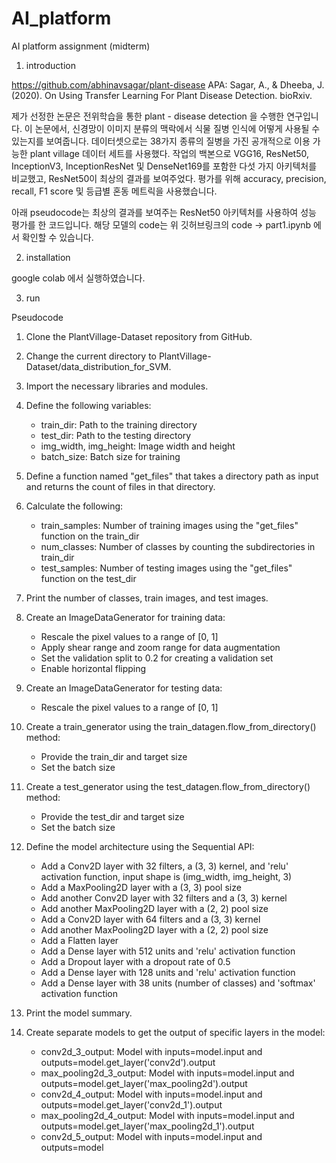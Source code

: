 # AI_platform
AI platform assignment (midterm) 

1. introduction 

https://github.com/abhinavsagar/plant-disease
APA: Sagar, A., & Dheeba, J. (2020). On Using Transfer Learning For Plant Disease Detection. bioRxiv.

제가 선정한 논문은 전위학습을 통한 plant - disease detection 을 수행한 연구입니다. 
이 논문에서, 신경망이 이미지 분류의 맥락에서 식물 질병 인식에 어떻게 사용될 수 있는지를 보여줍니다.
데이터셋으로는 38가지 종류의 질병을 가진 공개적으로 이용 가능한 plant village 데이터 세트를 사용했다. 
작업의 백본으로 VGG16, ResNet50, InceptionV3, InceptionResNet 및 DenseNet169를 포함한 다섯 가지 아키텍처를 비교했고, ResNet50이 최상의 결과를 보여주었다.
평가를 위해 accuracy, precision, recall, F1 score 및 등급별 혼동 메트릭을 사용했습니다. 

아래 pseudocode는 최상의 결과를 보여주는 ResNet50 아키텍처를 사용하여 성능 평가를 한 코드입니다. 
해당 모델의 code는 위 깃허브링크의 code -> part1.ipynb 에서 확인할 수 있습니다. 


2. installation

google colab 에서 실행하였습니다. 

3. run 



Pseudocode

1. Clone the PlantVillage-Dataset repository from GitHub.
2. Change the current directory to PlantVillage-Dataset/data_distribution_for_SVM.
3. Import the necessary libraries and modules.

4. Define the following variables:
   - train_dir: Path to the training directory
   - test_dir: Path to the testing directory
   - img_width, img_height: Image width and height
   - batch_size: Batch size for training

5. Define a function named "get_files" that takes a directory path as input and returns the count of files in that directory.

6. Calculate the following:
   - train_samples: Number of training images using the "get_files" function on the train_dir
   - num_classes: Number of classes by counting the subdirectories in train_dir
   - test_samples: Number of testing images using the "get_files" function on the test_dir

7. Print the number of classes, train images, and test images.

8. Create an ImageDataGenerator for training data:
   - Rescale the pixel values to a range of [0, 1]
   - Apply shear range and zoom range for data augmentation
   - Set the validation split to 0.2 for creating a validation set
   - Enable horizontal flipping

9. Create an ImageDataGenerator for testing data:
   - Rescale the pixel values to a range of [0, 1]

10. Create a train_generator using the train_datagen.flow_from_directory() method:
    - Provide the train_dir and target size
    - Set the batch size

11. Create a test_generator using the test_datagen.flow_from_directory() method:
    - Provide the test_dir and target size
    - Set the batch size

12. Define the model architecture using the Sequential API:
    - Add a Conv2D layer with 32 filters, a (3, 3) kernel, and 'relu' activation function, input shape is (img_width, img_height, 3)
    - Add a MaxPooling2D layer with a (3, 3) pool size
    - Add another Conv2D layer with 32 filters and a (3, 3) kernel
    - Add another MaxPooling2D layer with a (2, 2) pool size
    - Add a Conv2D layer with 64 filters and a (3, 3) kernel
    - Add another MaxPooling2D layer with a (2, 2) pool size
    - Add a Flatten layer
    - Add a Dense layer with 512 units and 'relu' activation function
    - Add a Dropout layer with a dropout rate of 0.5
    - Add a Dense layer with 128 units and 'relu' activation function
    - Add a Dense layer with 38 units (number of classes) and 'softmax' activation function

13. Print the model summary.

14. Create separate models to get the output of specific layers in the model:
    - conv2d_3_output: Model with inputs=model.input and outputs=model.get_layer('conv2d').output
    - max_pooling2d_3_output: Model with inputs=model.input and outputs=model.get_layer('max_pooling2d').output
    - conv2d_4_output: Model with inputs=model.input and outputs=model.get_layer('conv2d_1').output
    - max_pooling2d_4_output: Model with inputs=model.input and outputs=model.get_layer('max_pooling2d_1').output
    - conv2d_5_output: Model with inputs=model.input and outputs=model




